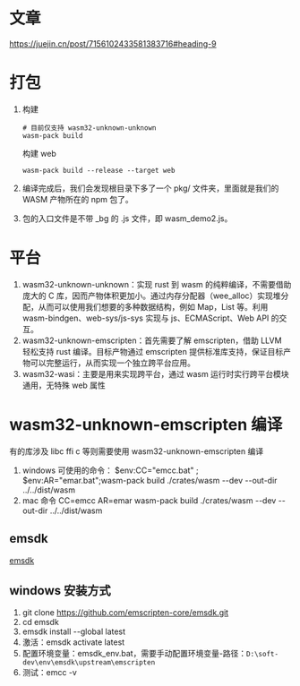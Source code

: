 # 文章

https://juejin.cn/post/7156102433581383716#heading-9

# 打包

1. 构建

   ```shell
   # 目前仅支持 wasm32-unknown-unknown
   wasm-pack build
   ```

   构建 web

   ```shell
   wasm-pack build --release --target web
   ```

2. 编译完成后，我们会发现根目录下多了一个 pkg/ 文件夹，里面就是我们的 WASM 产物所在的 npm 包了。
3. 包的入口文件是不带 \_bg 的 .js 文件，即 wasm_demo2.js。

# 平台

1. wasm32-unknown-unknown：实现 rust 到 wasm 的纯粹编译，不需要借助庞大的 C 库，因而产物体积更加小。通过内存分配器（wee_alloc）实现堆分配，从而可以使用我们想要的多种数据结构，例如 Map，List 等。利用 wasm-bindgen、web-sys/js-sys 实现与 js、ECMAScript、Web API 的交互。
2. wasm32-unknown-emscripten：首先需要了解 emscripten，借助 LLVM 轻松支持 rust 编译。目标产物通过 emscripten 提供标准库支持，保证目标产物可以完整运行，从而实现一个独立跨平台应用。
3. wasm32-wasi：主要是用来实现跨平台，通过 wasm 运行时实行跨平台模块通用，无特殊 web 属性

# wasm32-unknown-emscripten 编译

有的库涉及 libc ffi c 等则需要使用 wasm32-unknown-emscripten 编译

1. windows 可使用的命令：
   $env:CC="emcc.bat" ; $env:AR="emar.bat";wasm-pack build ./crates/wasm --dev --out-dir ../../dist/wasm
2. mac 命令
   CC=emcc AR=emar wasm-pack build ./crates/wasm --dev --out-dir ../../dist/wasm

## emsdk

[emsdk](https://github.com/emscripten-core/emsdk)

## windows 安装方式

1. git clone https://github.com/emscripten-core/emsdk.git
2. cd emsdk
3. emsdk install --global latest
4. 激活：emsdk activate latest
5. 配置环境变量：emsdk_env.bat，需要手动配置环境变量-路径：`D:\soft-dev\env\emsdk\upstream\emscripten`
6. 测试：emcc -v
